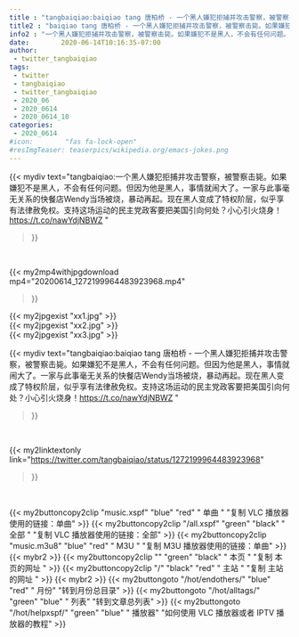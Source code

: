 ```yaml
---
title : "tangbaiqiao:baiqiao tang 唐柏桥 - 一个黑人嫌犯拒捕并攻击警察，被警察击毙。如果嫌犯不是黑人，不会有任何问题。但因为他是黑人，事情就闹大了。一家与此事毫无关系的快餐店Wendy当场被烧，暴动再起。现在黑人变成了特权阶层，似乎享有法律赦免权。支持这场运动的民主党政客要把美国引向何处？小心引火烧身！https://t.co/nawYdjNBWZ "
title2 : "baiqiao tang 唐柏桥 - 一个黑人嫌犯拒捕并攻击警察，被警察击毙。如果嫌犯不是黑人，不会有任何问题。但因为他是黑人，事情就闹大了。一家与此事毫无关系的快餐店Wendy当场被烧，暴动再起。现在黑人变成了特权阶层，似乎享有法律赦免权。支持这场运动的民主党政客要把美国引向何处？小心引火烧身！https://t.co/nawYdjNBWZ "
info2 : "一个黑人嫌犯拒捕并攻击警察，被警察击毙。如果嫌犯不是黑人，不会有任何问题。但因为他是黑人，事情就闹大了。一家与此事毫无关系的快餐店Wendy当场被烧，暴动再起。现在黑人变成了特权阶层，似乎享有法律赦免权。支持这场运动的民主党政客要把美国引向何处？小心引火烧身！https://t.co/nawYdjNBWZ "
date:        2020-06-14T10:16:35-07:00
author:
 - twitter_tangbaiqiao
tags:
 - twitter
 - tangbaiqiao
 - twitter_tangbaiqiao
 - 2020_06
 - 2020_0614
 - 2020_0614_10
categories:
 - 2020_0614
#icon:        "fas fa-lock-open"
#resImgTeaser: teaserpics/wikipedia.org/emacs-jokes.png
---
```


{{< mydiv text="tangbaiqiao:一个黑人嫌犯拒捕并攻击警察，被警察击毙。如果嫌犯不是黑人，不会有任何问题。但因为他是黑人，事情就闹大了。一家与此事毫无关系的快餐店Wendy当场被烧，暴动再起。现在黑人变成了特权阶层，似乎享有法律赦免权。支持这场运动的民主党政客要把美国引向何处？小心引火烧身！https://t.co/nawYdjNBWZ "
>}}
<br>


{{< my2mp4withjpgdownload mp4="20200614_1272199964483923968.mp4"
>}}

{{< my2jpgexist "xx1.jpg" >}}<br>
{{< my2jpgexist "xx2.jpg" >}}<br>
{{< my2jpgexist "xx3.jpg" >}}<br>



{{< mydiv text="tangbaiqiao:baiqiao tang 唐柏桥 - 一个黑人嫌犯拒捕并攻击警察，被警察击毙。如果嫌犯不是黑人，不会有任何问题。但因为他是黑人，事情就闹大了。一家与此事毫无关系的快餐店Wendy当场被烧，暴动再起。现在黑人变成了特权阶层，似乎享有法律赦免权。支持这场运动的民主党政客要把美国引向何处？小心引火烧身！https://t.co/nawYdjNBWZ "
>}}
<br>

{{< my2linktextonly link="https://twitter.com/tangbaiqiao/status/1272199964483923968"
>}}


<br>

{{< my2buttoncopy2clip "music.xspf"        "blue"   "red"    " 单曲 "  "复制 VLC 播放器使用的链接：单曲" >}} {{< my2buttoncopy2clip "/all.xspf"         "green"  "black"  " 全部 "  "复制 VLC 播放器使用的链接：全部" >}} {{< my2buttoncopy2clip "music.m3u8"        "blue"   "red"    " M3U  "    "复制 M3U 播放器使用的链接：单曲" >}} {{< mybr2 >}} {{< my2buttoncopy2clip ""                  "green"  "black"  " 本页 "    "复制 本页的网址 " >}} {{< my2buttoncopy2clip "/"                 "black"  "red"    " 主站 "    "复制 主站的网址 " >}} {{< mybr2 >}} {{< my2buttongoto      "/hot/endothers/"   "blue"   "red"    " 月份"   "转到月份总目录" >}} {{< my2buttongoto      "/hot/alltags/"     "green"  "blue"   " 列表"   "转到文章总列表" >}} {{< my2buttongoto      "/hot/helpxspf/"    "green"  "blue"   " 播放器" "如何使用 VLC 播放器或者 IPTV 播放器的教程" >}} 
